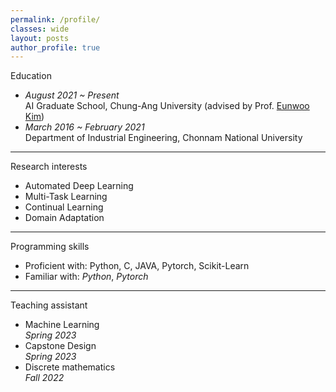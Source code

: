 ```yaml
---
permalink: /profile/
classes: wide  
layout: posts
author_profile: true
---
```


Education
- *August 2021 ~ Present*<br>
   AI Graduate School, Chung-Ang University (advised by Prof. [Eunwoo Kim](https://vllab.cau.ac.kr/members/professor/))<br>
- *March 2016 ~ February 2021*<br>
   Department of Industrial Engineering, Chonnam National University<br>
   
___

Research interests
- Automated Deep Learning<br>
- Multi-Task Learning<br>
- Continual Learning<br>
- Domain Adaptation<br>

___

Programming skills
- Proficient with: Python, C, JAVA, Pytorch, Scikit-Learn<br>
- Familiar with: *Python*, *Pytorch*<br>

___

Teaching assistant
- Machine Learning<br>
  *Spring 2023*<br>
- Capstone Design<br>
  *Spring 2023*<br>
- Discrete mathematics<br>
  *Fall 2022*
